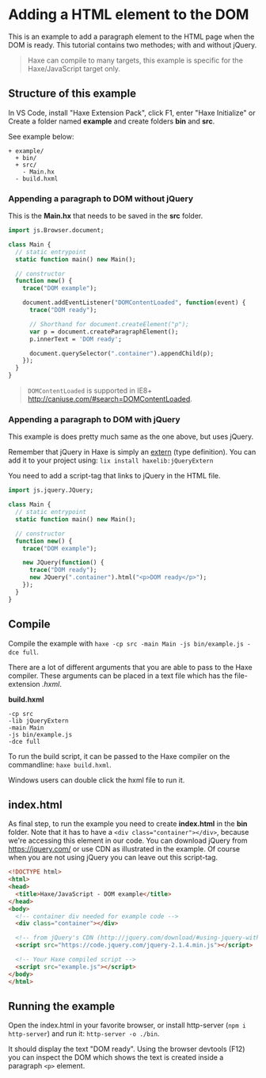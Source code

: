 [tags]: / "javascript,dom,html"

# Adding a HTML element to the DOM

This is an example to add a paragraph element to the HTML page when the DOM is ready. This tutorial contains two methodes; with and without jQuery.

> Haxe can compile to many targets, this example is specific for the Haxe/JavaScript target only.

## Structure of this example

In VS Code, install "Haxe Extension Pack", click F1, enter "Haxe Initialize" or
Create a folder named **example** and create folders **bin** and **src**.

See example below:

```
+ example/
  + bin/
  + src/
    - Main.hx
  - build.hxml
```

### Appending a paragraph to DOM without jQuery

This is the **Main.hx** that needs to be saved in the **src** folder.

```haxe
import js.Browser.document;

class Main {
  // static entrypoint
  static function main() new Main();

  // constructor
  function new() {
    trace("DOM example");

    document.addEventListener("DOMContentLoaded", function(event) {
      trace("DOM ready");

      // Shorthand for document.createElement("p");
      var p = document.createParagraphElement(); 
      p.innerText = 'DOM ready';

      document.querySelector(".container").appendChild(p);
    });
  }
}
```

> `DOMContentLoaded` is supported in IE8+ <http://caniuse.com/#search=DOMContentLoaded>.

### Appending a paragraph to DOM with jQuery

This example is does pretty much same as the one above, but uses jQuery.

Remember that jQuery in Haxe is simply an [extern](https://haxe.org/manual/lf-externs.html) (type definition). 
You can add it to your project using:
`lix install haxelib:jQueryExtern`

You need to add a script-tag that links to jQuery in the HTML file. 

```haxe
import js.jquery.JQuery;

class Main {
  // static entrypoint
  static function main() new Main();

  // constructor
  function new() {
    trace("DOM example");

    new JQuery(function() {
      trace("DOM ready");
      new JQuery(".container").html("<p>DOM ready</p>");
    });
  }
}
```

## Compile

Compile the example with `haxe -cp src -main Main -js bin/example.js -dce full`.

There are a lot of different arguments that you are able to pass to the Haxe compiler.
These arguments can be placed in a text file which has the file-extension _.hxml_. 

**build.hxml**
```hxml
-cp src
-lib jQueryExtern 
-main Main
-js bin/example.js
-dce full
```

To run the build script, it can be passed to the Haxe compiler on the commandline: `haxe build.hxml`. 

Windows users can double click the hxml file to run it.

## index.html

As final step, to run the example you need to create **index.html** in the **bin** folder. Note that it has to have a `<div class="container"></div>`, because we're accessing this element in our code.
You can download jQuery from <https://jquery.com/> or use CDN as illustrated in the example. Of course when you are not using jQuery you can leave out this script-tag.

```html
<!DOCTYPE html>
<html>
<head>
  <title>Haxe/JavaScript - DOM example</title>
</head>
<body>
  <!-- container div needed for example code -->
  <div class="container"></div>

  <!-- from jQuery's CDN (http://jquery.com/download/#using-jquery-with-a-cdn) -->
  <script src="https://code.jquery.com/jquery-2.1.4.min.js"></script>

  <!-- Your Haxe compiled script -->
  <script src="example.js"></script>
</body>
</html>
```

## Running the example

Open the index.html in your favorite browser, or install http-server (`npm i http-server`) and run it: `http-server -o ./bin`. 

It should display the text "DOM ready". Using the browser devtools (F12) you can inspect the DOM which shows the text is created inside a paragraph `<p>` element.

